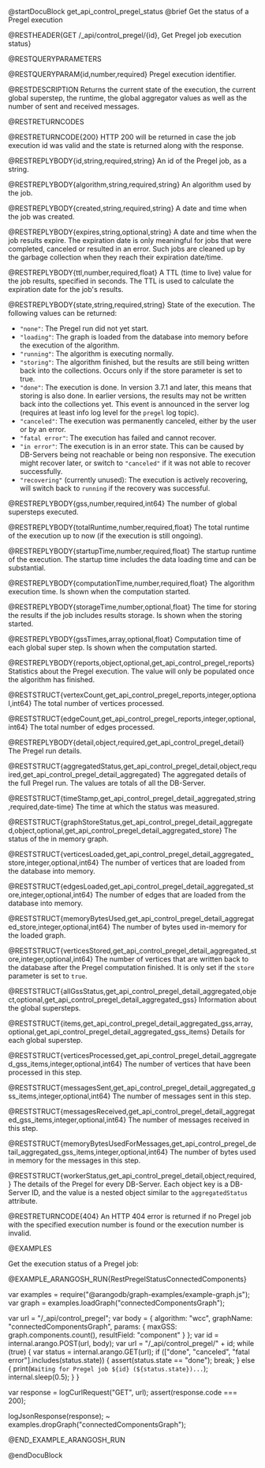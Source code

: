 @startDocuBlock get_api_control_pregel_status
@brief Get the status of a Pregel execution

@RESTHEADER{GET /_api/control_pregel/{id}, Get Pregel job execution status}

@RESTQUERYPARAMETERS

@RESTQUERYPARAM{id,number,required}
Pregel execution identifier.

@RESTDESCRIPTION
Returns the current state of the execution, the current global superstep, the
runtime, the global aggregator values as well as the number of sent and
received messages.

@RESTRETURNCODES

@RESTRETURNCODE{200}
HTTP 200 will be returned in case the job execution id was valid and the state is
returned along with the response.

@RESTREPLYBODY{id,string,required,string}
An id of the Pregel job, as a string.

@RESTREPLYBODY{algorithm,string,required,string}
An algorithm used by the job.

@RESTREPLYBODY{created,string,required,string}
A date and time when the job was created.

@RESTREPLYBODY{expires,string,optional,string}
A date and time when the job results expire. The expiration date is only
meaningful for jobs that were completed, canceled or resulted in an error. Such jobs
are cleaned up by the garbage collection when they reach their expiration date/time.

@RESTREPLYBODY{ttl,number,required,float}
A TTL (time to live) value for the job results, specified in seconds.
The TTL is used to calculate the expiration date for the job's results.

@RESTREPLYBODY{state,string,required,string}
State of the execution. The following values can be returned:
- `"none"`: The Pregel run did not yet start.
- `"loading"`: The graph is loaded from the database into memory before the execution of the algorithm.
- `"running"`: The algorithm is executing normally.
- `"storing"`: The algorithm finished, but the results are still being written
  back into the collections. Occurs only if the store parameter is set to true.
- `"done"`: The execution is done. In version 3.7.1 and later, this means that
  storing is also done. In earlier versions, the results may not be written back
  into the collections yet. This event is announced in the server log (requires
  at least info log level for the `pregel` log topic).
- `"canceled"`: The execution was permanently canceled, either by the user or by
  an error.
- `"fatal error"`: The execution has failed and cannot recover.
- `"in error"`: The execution is in an error state. This can be
  caused by DB-Servers being not reachable or being non responsive. The execution
  might recover later, or switch to `"canceled"` if it was not able to recover
  successfully. 
- `"recovering"` (currently unused): The execution is actively recovering, will
  switch back to `running` if the recovery was successful.

@RESTREPLYBODY{gss,number,required,int64}
The number of global supersteps executed.

@RESTREPLYBODY{totalRuntime,number,required,float}
The total runtime of the execution up to now (if the execution is still ongoing).

@RESTREPLYBODY{startupTime,number,required,float}
The startup runtime of the execution.
The startup time includes the data loading time and can be substantial.

@RESTREPLYBODY{computationTime,number,required,float}
The algorithm execution time. Is shown when the computation started. 

@RESTREPLYBODY{storageTime,number,optional,float}
The time for storing the results if the job includes results storage.
Is shown when the storing started.

@RESTREPLYBODY{gssTimes,array,optional,float}
Computation time of each global super step. Is shown when the computation started.

@RESTREPLYBODY{reports,object,optional,get_api_control_pregel_reports}
Statistics about the Pregel execution. The value will only be populated once
the algorithm has finished.

@RESTSTRUCT{vertexCount,get_api_control_pregel_reports,integer,optional,int64}
The total number of vertices processed.

@RESTSTRUCT{edgeCount,get_api_control_pregel_reports,integer,optional,int64}
The total number of edges processed.

@RESTREPLYBODY{detail,object,required,get_api_control_pregel_detail}
The Pregel run details.

@RESTSTRUCT{aggregatedStatus,get_api_control_pregel_detail,object,required,get_api_control_pregel_detail_aggregated}
The aggregated details of the full Pregel run. The values are totals of all the
DB-Server.

@RESTSTRUCT{timeStamp,get_api_control_pregel_detail_aggregated,string,required,date-time}
The time at which the status was measured.

@RESTSTRUCT{graphStoreStatus,get_api_control_pregel_detail_aggregated,object,optional,get_api_control_pregel_detail_aggregated_store}
The status of the in memory graph.

@RESTSTRUCT{verticesLoaded,get_api_control_pregel_detail_aggregated_store,integer,optional,int64}
The number of vertices that are loaded from the database into memory.

@RESTSTRUCT{edgesLoaded,get_api_control_pregel_detail_aggregated_store,integer,optional,int64}
The number of edges that are loaded from the database into memory.

@RESTSTRUCT{memoryBytesUsed,get_api_control_pregel_detail_aggregated_store,integer,optional,int64}
The number of bytes used in-memory for the loaded graph.

@RESTSTRUCT{verticesStored,get_api_control_pregel_detail_aggregated_store,integer,optional,int64}
The number of vertices that are written back to the database after the Pregel
computation finished. It is only set if the `store` parameter is set to `true`.

@RESTSTRUCT{allGssStatus,get_api_control_pregel_detail_aggregated,object,optional,get_api_control_pregel_detail_aggregated_gss}
Information about the global supersteps.

@RESTSTRUCT{items,get_api_control_pregel_detail_aggregated_gss,array,optional,get_api_control_pregel_detail_aggregated_gss_items}
Details for each global superstep.

@RESTSTRUCT{verticesProcessed,get_api_control_pregel_detail_aggregated_gss_items,integer,optional,int64}
The number of vertices that have been processed in this step.

@RESTSTRUCT{messagesSent,get_api_control_pregel_detail_aggregated_gss_items,integer,optional,int64}
The number of messages sent in this step.

@RESTSTRUCT{messagesReceived,get_api_control_pregel_detail_aggregated_gss_items,integer,optional,int64}
The number of messages received in this step.

@RESTSTRUCT{memoryBytesUsedForMessages,get_api_control_pregel_detail_aggregated_gss_items,integer,optional,int64}
The number of bytes used in memory for the messages in this step.

@RESTSTRUCT{workerStatus,get_api_control_pregel_detail,object,required,}
The details of the Pregel for every DB-Server. Each object key is a DB-Server ID,
and the value is a nested object similar to the `aggregatedStatus` attribute.

@RESTRETURNCODE{404}
An HTTP 404 error is returned if no Pregel job with the specified execution number
is found or the execution number is invalid.

@EXAMPLES

Get the execution status of a Pregel job:

@EXAMPLE_ARANGOSH_RUN{RestPregelStatusConnectedComponents}

  var examples = require("@arangodb/graph-examples/example-graph.js");
  var graph = examples.loadGraph("connectedComponentsGraph");

  var url = "/_api/control_pregel";
  var body = {
    algorithm: "wcc",
    graphName: "connectedComponentsGraph",
    params: {
      maxGSS: graph.components.count(),
      resultField: "component"
    }
  };
  var id = internal.arango.POST(url, body);
  var url = "/_api/control_pregel/" + id;
  while (true) {
    var status = internal.arango.GET(url);
    if (["done", "canceled", "fatal error"].includes(status.state)) {
      assert(status.state == "done");
      break;
    } else {
      print(`Waiting for Pregel job ${id} (${status.state})...`);
      internal.sleep(0.5);
    }
  }

  var response = logCurlRequest("GET", url);
  assert(response.code === 200);

  logJsonResponse(response);
~ examples.dropGraph("connectedComponentsGraph");

@END_EXAMPLE_ARANGOSH_RUN

@endDocuBlock
